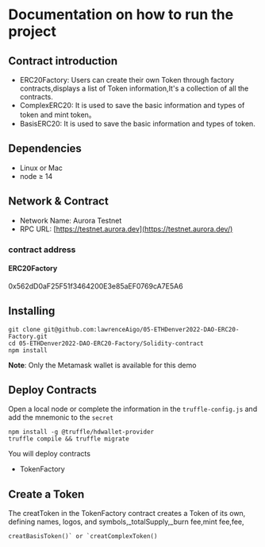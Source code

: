 # Documentation on how to run the project

## Contract introduction

- ERC20Factory: Users can create their own Token through factory contracts,displays a list of Token  information,It's a collection of all the contracts.
- ComplexERC20:  It is used to  save the basic information and types of token and mint token。
- BasisERC20: It is used to  save the basic information and types of token.

## Dependencies

- Linux or Mac
- node ≥ 14

## Network & Contract

- Network Name: Aurora Testnet
- RPC URL: [https://testnet.aurora.dev](https://testnet.aurora.dev/)

### contract address

#### ERC20Factory

0x562dD0aF25F51f3464200E3e85aEF0769cA7E5A6

## Installing

```
git clone git@github.com:lawrenceAigo/05-ETHDenver2022-DAO-ERC20-Factory.git
cd 05-ETHDenver2022-DAO-ERC20-Factory/Solidity-contract
npm install
```

**Note**: Only the Metamask wallet is available for this demo

## Deploy Contracts

Open a local node or complete the information in the `truffle-config.js` and add the mnemonic to the `secret`

```
npm install -g @truffle/hdwallet-provider
truffle compile && truffle migrate
```

You will deploy contracts

- TokenFactory

## Create a Token 

The creatToken  in the TokenFactory contract creates a Token of its own, defining names, logos, and symbols,_totalSupply,_burn fee,mint fee,fee,

```
creatBasisToken()` or `creatComplexToken()
```

